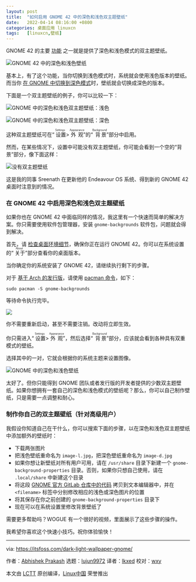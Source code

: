 ```yaml
---
layout: post
title:	"如何启用 GNOME 42 中的深色和浅色双主题壁纸"
date:	2022-04-14 08:16:00 +0800 
categories:	桌面应用 linuxcn 
tags:	[linuxcn,壁纸]
---
```



GNOME 42 的主要 [功能](https://news.itsfoss.com/gnome-42-features/) 之一就是提供了深色和浅色模式的双主题壁纸。


![GNOME 42 中的深色和浅色壁纸](/Asserts/Images//attachment/album/202204/14/081635b737eelh7kmgb7yr.jpg)


基本上，有了这个功能，当你切换到浅色模式时，系统就会使用浅色版本的壁纸。而当你 [在 GNOME 中切换到深色模式](https://itsfoss.com/fedora-dark-mode/)时，壁纸就会切换成深色的版本。


下面是一个双主题壁纸的例子，你可以比较一下：


![GNOME 中的深色和浅色双主题壁纸：浅色](/Asserts/Images//attachment/album/202204/14/081636c32vuk2crq2ha5hl.jpg)


![GNOME 中的深色和浅色双主题壁纸：深色](/Asserts/Images//attachment/album/202204/14/081636muaamvlv3xev9d9a.jpg)


这种双主题壁纸可在“<ruby> 设置 <rt>  Settings </rt></ruby> > <ruby> 外观 <rt>  Appearance </rt></ruby>”的“<ruby> 背景 <rt>  Background </rt></ruby>”部分中启用。


然而，在某些情况下，设置中可能没有双主题壁纸，你可能会看到一个空的“背景”部分，像下面这样：


![没有双主题壁纸](/Asserts/Images//attachment/album/202204/14/081636jqpetfrd0mu266pt.png)


这是我的同事 Sreenath 在更新他的 Endeavour OS 系统、得到新的 GNOME 42 桌面时注意到的情况。


### 在 GNOME 42 中启用深色和浅色双主题壁纸


如果你也在 GNOME 42 中面临同样的情况，我这里有一个快速而简单的解决方案。你只需要使用软件包管理器，安装 `gnome-backgrounds` 软件包，问题就会得到解决。


首先，请 [检查桌面环境细节](https://itsfoss.com/find-desktop-environment/)，确保你正在运行 GNOME 42。你可以在系统设置的“<ruby> 关于 <rt>  About </rt></ruby>”部分查看你的桌面版本。


当你确定你的系统安装了 GNOME 42，请继续执行剩下的步骤。


对于 [基于 Arch 的发行版](https://itsfoss.com/arch-based-linux-distros/)，请使用 [pacman 命令](https://itsfoss.com/pacman-command/)，如下：



```
sudo pacman -S gnome-backgrounds

```

等待命令执行完毕。


![](/Asserts/Images//attachment/album/202204/14/081636rfe2gne3n4dcf2fg.png)


你不需要重新启动，甚至不需要注销。改动将立即生效。


你只需进入“<ruby> 设置 <rt>  Settings </rt></ruby> > <ruby> 外观 <rt>  Appearance </rt></ruby>”，然后选择“<ruby> 背景 <rt>  Background </rt></ruby>”部分，应该就会看到各种具有双重模式的壁纸。


选择其中的一对，它就会根据你的系统主题来设置图像。


![GNOME 中的深色和浅色壁纸](/Asserts/Images//attachment/album/202204/14/081636kap98j9vyc6eaz2v.jpg)


太好了。但你只能得到 GNOME 团队或者发行版的开发者提供的少数双主题壁纸。如果你想拥有一套自己的深色和浅色模式的壁纸呢？那么，你可以自己制作壁纸，只是需要一点调整和耐心。


### 制作你自己的双主题壁纸（针对高级用户）


我假设你知道自己在干什么，你可以搜索下面的步骤，以在深色和浅色双主题壁纸中添加额外的壁纸时：


* 下载两张图片
* 把浅色壁纸重命名为 `image-l.jpg`，把深色壁纸重命名为 `image-d.jpg`
* 如果你想让新壁纸对所有用户可用，请在 `/usr/share` 目录下新建一个 `gnome-background-properties` 目录。否则，如果你只想自己使用，请在 `.local/share` 中新建这个目录
* 将这段 [GNOME 官方 GitLab 仓库中的代码](https://gitlab.gnome.org/GNOME/gnome-backgrounds/-/blob/main/backgrounds/adwaita.xml.in) 拷贝到文本编辑器中，并在 `<filename>` 标签中分别修改相应的浅色或深色图片的位置
* 将其保存在你之前创建的 `gnome-background-properties` 目录下
* 现在可以在系统设置里修改背景壁纸了


需要更多帮助吗？WOGUE 有一个很好的视频，里面展示了这些步骤的操作。






我希望你喜欢这个快速小技巧。祝你体验愉快！




---


via: <https://itsfoss.com/dark-light-wallpaper-gnome/>


作者：[Abhishek Prakash](https://itsfoss.com/author/abhishek/) 选题：[lujun9972](https://github.com/lujun9972) 译者：[lkxed](https://github.com/lkxed) 校对：[wxy](https://github.com/wxy)


本文由 [LCTT](https://github.com/LCTT/TranslateProject) 原创编译，[Linux中国](https://linux.cn/) 荣誉推出

